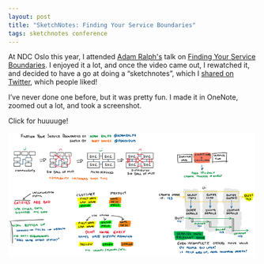 ```yaml
---
layout: post
title: "SketchNotes: Finding Your Service Boundaries"
tags: sketchnotes conference
---
```


At NDC Oslo this year, I attended [Adam Ralph's](https://twitter.com/adamralph) talk on [Finding Your Service Boundaries](https://www.youtube.com/watch?v=tVnIUZbsxWI). I enjoyed it a lot, and once the video came out, I rewatched it, and decided to have a go at doing a “sketchnotes”, which I [shared on Twitter](https://twitter.com/Pondidum/status/1038807452559532032), which people liked!

I’ve never done one before, but it was pretty fun. I made it in OneNote, zoomed out a lot, and took a screenshot.

Click for huuuuge!

[![sketchnotes - finding your service boundaries](/images/sketchnotes-ndc-oslo-2018-serviceboundaries-preview.png)](/images/sketchnotes-ndc-oslo-2018-serviceboundaries.png)

